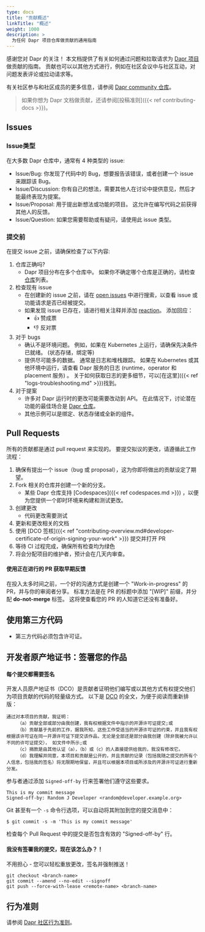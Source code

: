 ```yaml
---
type: docs
title: "贡献概述"
linkTitle: "概述"
weight: 1000
description: >
  为任何 Dapr 项目仓库做贡献的通用指南
---
```


感谢您对 Dapr 的关注！ 本文档提供了有关如何通过问题和拉取请求为 [Dapr 项目](https://github.com/dapr)做贡献的指南。 贡献也可以以其他方式进行，例如在社区会议中与社区互动，对问题发表评论或拉动请求等。

有关社区参与和社区成员的更多信息，请参阅 [Dapr community 仓库](https://github.com/dapr/community)。

> 如果你想为 Dapr 文档做贡献，还请参阅[投稿准则]({{< ref contributing-docs >}})。

## Issues

### Issue类型

在大多数 Dapr 仓库中，通常有 4 种类型的 issue:

- Issue/Bug: 你发现了代码中的 Bug，想要报告该错误，或者创建一个 issue 来跟踪该 Bug。
- Issue/Discussion: 你有自己的想法，需要其他人在讨论中提供意见，然后才能最终表现为提案。
- Issue/Proposal: 用于提出新想法或功能的项目。 这允许在编写代码之前获得其他人的反馈。
- Issue/Question: 如果您需要帮助或有疑问，请使用此 issue 类型。

### 提交前

在提交 issue 之前，请确保检查了以下内容:

1. 仓库正确吗?
    - Dapr 项目分布在多个仓库中。 如果你不确定哪个仓库是正确的，请检查[仓库](https://github.com/dapr)列表。
1. 检查现有 issue
    - 在创建新的 issue 之前，请在 [open issues](https://github.com/dapr/dapr/issues) 中进行搜索，以查看 issue 或功能请求是否已经被提交。
    - 如果发现 issue 已存在，请进行相关注释并添加 [reaction](https://github.com/blog/2119-add-reaction-to-pull-requests-issues-and-comments)。 添加回应：
        - 👍 赞成票
        - 👎 反对票
1. 对于 bugs
    - 确认不是环境问题。 例如，如果在 Kubernetes 上运行，请确保先决条件已就绪。 (状态存储，绑定等)
    - 提供尽可能多的数据。 通常是日志和堆栈跟踪。 如果在 Kubernetes 或其他环境中运行，请查看 Dapr 服务的日志 (runtime，operator 和 placement 服务) 。 关于如何获取日志的更多细节，可以[在这里]({{< ref "logs-troubleshooting.md" >}})找到。
1. 对于提案
    - 许多对 Dapr 运行时的更改可能需要改动到 API。 在此情况下，讨论潜在功能的最佳场合是 [Dapr 仓库](https://github.com/dapr/dapr)。
    - 其他示例可以是绑定、状态存储或全新的组件。


## Pull Requests

所有的贡献都是通过 pull request 来实现的。 要提交拟议的更改，请遵循此工作流程：

1. 确保有提出一个 issue（bug 或 proposal），这为你即将做出的贡献设定了期望。
1. Fork 相关的仓库并创建一个新的分支。
    - 某些 Dapr 仓库支持 [Codespaces]({{< ref codespaces.md >}}) ，以便为您提供一个即时环境来构建和测试更改。
1. 创建更改
    - 代码更改需要测试
1. 更新和更改相关的文档
1. 使用 [DCO 签核]({{< ref "contributing-overview.md#developer-certificate-of-origin-signing-your-work" >}}) 提交并打开 PR
1. 等待 CI 过程完成，确保所有检查均为绿色
1. 将会分配项目的维护者，预计会在几天内审查。


#### 使用正在进行的 PR 获取早期反馈

在投入太多时间之前，一个好的沟通方式是创建一个 "Work-in-progress" 的PR，并与你的审阅者分享。 标准方法是在 PR 的标题中添加 "[WIP]" 前缀，并分配 **do-not-merge** 标签。 这将使查看您的 PR 的人知道它还没有准备好。

## 使用第三方代码

- 第三方代码必须包含许可证。

## 开发者原产地证书：签署您的作品
#### 每个提交都需要签名

开发人员原产地证书（DCO）是贡献者证明他们编写或以其他方式有权提交他们为项目贡献的代码的轻量级方式。 以下是 [DCO](https://developercertificate.org/) 的全文，为便于阅读而重新排版：
```
通过对本项目的贡献，我证明：
    （a）贡献全部或部分由我创建，我有权根据文件中指示的开源许可证提交;或
    （b）贡献基于先前的工作，据我所知，这些工作受适当的开源许可证的约束，并且我有权根据该许可证在同一开源许可证下提交该作品，无论是全部还是部分由我创建（除非我被允许以不同的许可证提交）， 如文件中所示;或
    （c）捐款是由其他认证（a），（b）或（c）的人直接提供给我的，我没有修改它。
    （d）我理解并同意，本项目和贡献是公开的，并且贡献的记录（包括我随之提交的所有个人信息，包括我的签名）将无限期地保留，并且可以根据本项目或所涉及的开源许可证进行重新分发。
```
参与者通过添加 `Signed-off-by` 行来签署他们遵守这些要求。

```
This is my commit message
Signed-off-by: Random J Developer <random@developer.example.org>
```
Git 甚至有一个 `-s` 命令行选项，可以自动将其附加到您的提交消息中：
```
$ git commit -s -m 'This is my commit message'
```

检查每个 Pull Request 中的提交是否包含有效的 "Signed-off-by" 行。

#### 我没有签署我的提交，现在该怎么办？！

不用担心 - 您可以轻松重放更改，签名并强制推送！

```
git checkout <branch-name>
git commit --amend --no-edit --signoff
git push --force-with-lease <remote-name> <branch-name>
```

## 行为准则

请参阅 [Dapr 社区行为准则](https://github.com/dapr/community/blob/master/CODE-OF-CONDUCT.md)。
